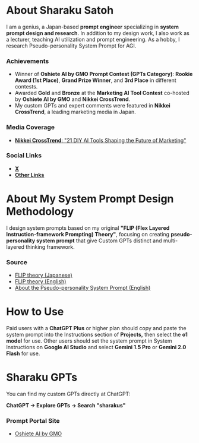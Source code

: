 # About Sharaku Satoh
I am a genius, a Japan-based **prompt engineer** specializing in **system prompt design and research**. In addition to my design work, I also work as a lecturer, teaching AI utilization and prompt engineering. As a hobby, I research Pseudo-personality System Prompt for AGI.

### Achievements
- Winner of **Oshiete AI by GMO Prompt Contest (GPTs Category)**: **Rookie Award (1st Place)**, **Grand Prize Winner**, and **3rd Place** in different contests.
- Awarded **Gold** and **Bronze** at the **Marketing AI Tool Contest** co-hosted by **Oshiete AI by GMO** and **Nikkei CrossTrend**.
- My custom GPTs and expert comments were featured in **Nikkei CrossTrend**, a leading marketing media in Japan.

### Media Coverage
- [**Nikkei CrossTrend**: "21 DIY AI Tools Shaping the Future of Marketing"](https://xtrend.nikkei.com/atcl/contents/18/01071/00004/)

### Social Links
- [**X**](https://x.com/sharakus)
- [**Other Links**](https://linktr.ee/Sharakus)

# About My System Prompt Design Methodology

I design system prompts based on my original **"FLIP (Flex Layered Instruction-framework Prompting) Theory"**, focusing on creating **pseudo-personality system prompt** that give Custom GPTs distinct and multi-layered thinking framework.

### Source

- [FLIP theory (Japanese)](https://note.com/sharakusatoh/n/n6667ea9845b2)
- [FLIP theory (English)](https://medium.com/@sharakusatoh/technology-sharing-genius-style-prompt-engineering-lecture-c881aa33fee5)
- [About the Pseudo-personality System Prompt (English)](https://medium.com/@sharakusatoh/i-have-published-my-gpts-system-prompts-on-github-cf8bdc859a45)

# How to Use

Paid users with a **ChatGPT Plus** or higher plan should copy and paste the system prompt into the Instructions section of **Projects,** then select the **o1 model** for use. Other users should set the system prompt in System Instructions on **Google AI Studio** and select **Gemini 1.5 Pro** or **Gemini 2.0 Flash** for use.

# Sharaku GPTs

You can find my custom GPTs directly at ChatGPT:

**ChatGPT → Explore GPTs → Search "sharakus"**

### Prompt Portal Site

- [Oshiete AI by GMO](https://oshiete.ai/profiles/F5smI1a55WeeZ0aKHaa9n24)
